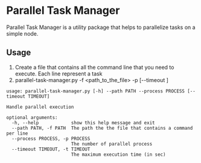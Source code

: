 # Parallel Task Manager

Parallel Task Manager is a utility package that helps to parallelize tasks on a simple node.

## Usage
1. Create a file that contains all the command line that you need to execute. Each line represent a task
2. parallel-task-manager.py -f <path_to_the_file> -p <number of process> [--timeout <timeout in sec>]

```
usage: parallel-task-manager.py [-h] --path PATH --process PROCESS [--timeout TIMEOUT]

Handle parallel execution

optional arguments:
  -h, --help            show this help message and exit
  --path PATH, -f PATH  The path the the file that contains a command per line
  --process PROCESS, -p PROCESS
                        The number of parallel process
  --timeout TIMEOUT, -t TIMEOUT
                        The maximum execution time (in sec)
```